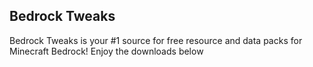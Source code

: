## Bedrock Tweaks

Bedrock Tweaks is your #1 source for free resource and data packs for Minecraft Bedrock! Enjoy the downloads below
